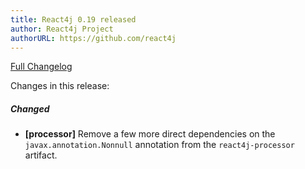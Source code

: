 ```yaml
---
title: React4j 0.19 released
author: React4j Project
authorURL: https://github.com/react4j
---
```


[Full Changelog](https://github.com/react4j/react4j/compare/v0.18...v0.19)

Changes in this release:

##### Changed
* **\[processor\]** Remove a few more direct dependencies on the `javax.annotation.Nonnull` annotation
  from the `react4j-processor` artifact.
